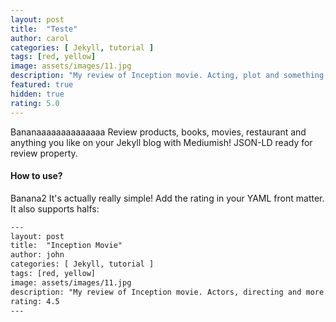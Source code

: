 ```yaml
---
layout: post
title:  "Teste"
author: carol
categories: [ Jekyll, tutorial ]
tags: [red, yellow]
image: assets/images/11.jpg
description: "My review of Inception movie. Acting, plot and something else in this short description."
featured: true
hidden: true
rating: 5.0
---
```


Bananaaaaaaaaaaaaaa Review products, books, movies, restaurant and anything you like on your Jekyll blog with Mediumish! JSON-LD ready for review property.

#### How to use?

Banana2 It's actually really simple! Add the rating in your YAML front matter. It also supports halfs:

```html
---
layout: post
title:  "Inception Movie"
author: john
categories: [ Jekyll, tutorial ]
tags: [red, yellow]
image: assets/images/11.jpg
description: "My review of Inception movie. Actors, directing and more."
rating: 4.5
---
```
